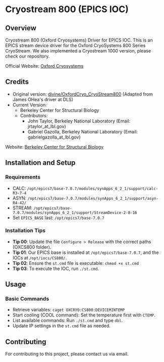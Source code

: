 # Cryostream 800 (EPICS IOC)

## Overview
Cryostream 800 (Oxford Cryosystems) Driver for EPICS IOC. This is an EPICS stream device driver for the Oxford CryoSystems 800 Series CryoStream. We also implemented a Cryostream 1000 version, please check our repository.

Official Website: [Oxford Cryosystems](https://www.oxcryo.com/)

## Credits
- Original version: [djvine/OxfordCryo_CryoStream800](https://github.com/djvine/OxfordCryo_CryoStream800) (Adapted from James OHea's driver at DLS)
- Current Version:
  - Berkeley Center for Structural Biology
  - Contributors:
    - John Taylor, Berkeley National Laboratory (Email: jrtaylor_at_lbl.gov)
    - Gabriel Gazolla, Berkeley National Laboratory (Email: gabrielgazolla_at_lbl.gov)

Website: [Berkeley Center for Structural Biology](https://bcsb.als.lbl.gov/wordpress/)

## Installation and Setup
### Requirements
- CALC: `/opt/epics7/base-7.0.7/modules/synApps_6_2_1/support/calc-R3-7-4`
- ASYN: `/opt/epics7/base-7.0.7/modules/synApps_6_2_1/support/asyn-R4-42/`
- STREAM: `/opt/epics7/base-7.0.7/modules/synApps_6_2_1/support/StreamDevice-2-8-16`
- Set `EPICS_BASE` last: `/opt/epics7/base-7.0.7`

### Installation Tips
- **Tip 00**: Update the file `Configure > Release` with the correct paths (OXCS800 folder).
- **Tip 01**: Our EPICS base is installed at `/opt/epics7/base-7.0.7`, and the IOCs at `/opt/iocs/CS800/`.
- **Tip 02**: Ensure the `st.cmd` file is executable: `chmod +x st.cmd`
- **Tip 03**: To execute the IOC, run `./st.cmd`.

## Usage
### Basic Commands
- Retrieve variables: `caget OXCRYO:CS800:DEVICEMINTEMP`
- Start cooling (COOL command): Set the temperature first with `CTEMP`.
- List available commands: Run `./st.cmd` and type `dbl`.
- Update IP settings in the `st.cmd` file as needed.

## Contributing
For contributing to this project, please contact us via email.

